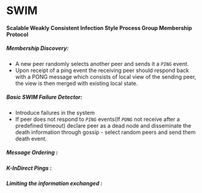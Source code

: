 
# SWIM

#### Scalable Weakly Consistent Infection Style Process Group Membership Protocol

##### Membership Discovery:
- A new peer randomly selects another peer and sends it a _`PING`_ event.
- Upon receipt of a ping event the receiving peer should respond back 
with a PONG message which consists of local view of the sending peer, the view is then merged with existing local state.

##### Basic SWIM Failure Detector:
- Introduce failures in the system
- If peer does not respond to _`PING`_ events(If _`PONG`_ not receive after a predefined timeout)
declare peer as a dead node and disseminate the death information through gossip - select random peers and send them death event.

##### Message Ordering :


##### K-InDirect Pings :


##### Limiting the information exchanged :